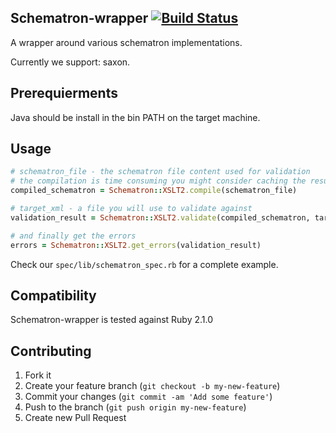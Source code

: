 ## Schematron-wrapper [![Build Status](https://travis-ci.org/Agilefreaks/schematron-wrapper.png?branch=master)](https://travis-ci.org/Agilefreaks/schematron-wrapper)

A wrapper around various schematron implementations.

Currently we support: saxon.

## Prerequierments

Java should be install in the bin PATH on the target machine.

## Usage

```ruby
# schematron_file - the schematron file content used for validation
# the compilation is time consuming you might consider caching the result
compiled_schematron = Schematron::XSLT2.compile(schematron_file)

# target_xml - a file you will use to validate against
validation_result = Schematron::XSLT2.validate(compiled_schematron, target_xml)

# and finally get the errors
errors = Schematron::XSLT2.get_errors(validation_result)
```

Check our `spec/lib/schematron_spec.rb` for a complete example.

## Compatibility

Schematron-wrapper is tested against Ruby 2.1.0

## Contributing

1. Fork it
2. Create your feature branch (`git checkout -b my-new-feature`)
3. Commit your changes (`git commit -am 'Add some feature'`)
4. Push to the branch (`git push origin my-new-feature`)
5. Create new Pull Request
